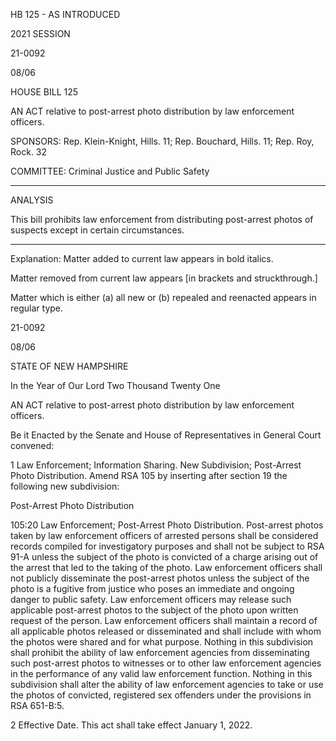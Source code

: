  HB 125 - AS INTRODUCED

 

 

2021 SESSION

 21-0092

 08/06

 

HOUSE BILL 125

 

AN ACT relative to post-arrest photo distribution by law enforcement officers.

 

SPONSORS: Rep. Klein-Knight, Hills. 11; Rep. Bouchard, Hills. 11; Rep. Roy, Rock. 32

 

COMMITTEE: Criminal Justice and Public Safety

 

-----------------------------------------------------------------

 

ANALYSIS

 

 This bill prohibits law enforcement from distributing post-arrest photos of suspects except in certain circumstances.

 

- - - - - - - - - - - - - - - - - - - - - - - - - - - - - - - - - - - - - - - - - - - - - - - - - - - - - - - - - - - - - - - - - - - - - - - - - - - 

 

Explanation: Matter added to current law appears in bold italics.

 Matter removed from current law appears [in brackets and struckthrough.]

 Matter which is either (a) all new or (b) repealed and reenacted appears in regular type.

 21-0092

 08/06

 

STATE OF NEW HAMPSHIRE

 

In the Year of Our Lord Two Thousand Twenty One

 

AN ACT relative to post-arrest photo distribution by law enforcement officers.

 

Be it Enacted by the Senate and House of Representatives in General Court convened:

 

 1 Law Enforcement; Information Sharing. New Subdivision; Post-Arrest Photo Distribution. Amend RSA 105 by inserting after section 19 the following new subdivision:

Post-Arrest Photo Distribution

 105:20 Law Enforcement; Post-Arrest Photo Distribution. Post-arrest photos taken by law enforcement officers of arrested persons shall be considered records compiled for investigatory purposes and shall not be subject to RSA 91-A unless the subject of the photo is convicted of a charge arising out of the arrest that led to the taking of the photo. Law enforcement officers shall not publicly disseminate the post-arrest photos unless the subject of the photo is a fugitive from justice who poses an immediate and ongoing danger to public safety. Law enforcement officers may release such applicable post-arrest photos to the subject of the photo upon written request of the person. Law enforcement officers shall maintain a record of all applicable photos released or disseminated and shall include with whom the photos were shared and for what purpose. Nothing in this subdivision shall prohibit the ability of law enforcement agencies from disseminating such post-arrest photos to witnesses or to other law enforcement agencies in the performance of any valid law enforcement function. Nothing in this subdivision shall alter the ability of law enforcement agencies to take or use the photos of convicted, registered sex offenders under the provisions in RSA 651-B:5.

 2 Effective Date. This act shall take effect January 1, 2022.

